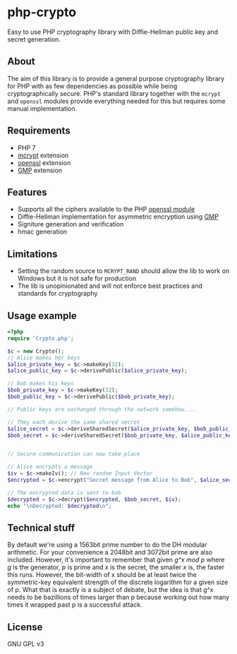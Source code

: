 # php-crypto
Easy to use PHP cryptography library with Diffie-Hellman public key and secret generation.

## About
The aim of this library is to provide a general purpose cryptography library for PHP with as few dependencies as possible
while being cryptographically secure. PHP's standard library together with the `mcrypt` and `openssl` modules provide everything needed for this but requires some manual implementation.

## Requirements
- PHP 7
- [mcrypt](http://php.net/manual/en/book.mcrypt.php) extension
- [openssl](http://php.net/manual/en/book.openssl.php) extension
- [GMP](http://php.net/manual/en/book.gmp.php) extension

## Features
- Supports all the ciphers available to the PHP [openssl module](http://php.net/manual/en/function.openssl-get-cipher-methods.php)
- Diffie-Hellman implementation for asymmetric encryption using [GMP](ttp://php.net/manual/en/book.gmp.php)
- Signiture generation and verification
- hmac generation

## Limitations
- Setting the random source to `MCRYPT_RAND` should allow the lib to work on Windows but it is not safe for production
- The lib is unopinionated and will not enforce best practices and standards for cryptography

## Usage example

```php
<?php
require 'Crypto.php';

$c = new Crypto();
// Alice makes her keys
$alice_private_key = $c->makeKey(32);
$alice_public_key = $c->derivePublic($alice_private_key);

// Bob makes his keys
$bob_private_key = $c->makeKey(32);
$bob_public_key = $c->derivePublic($bob_private_key);

// Public keys are exchanged through the network somehow....

// They each derive the same shared secret
$alice_secret = $c->deriveSharedSecret($alice_private_key, $bob_public_key);
$bob_secret = $c->deriveSharedSecret($bob_private_key, $alice_public_key);


// Secure communication can now take place

// Alice encrypts a message
$iv = $c->makeIv(); // New random Input Vector
$encrypted = $c->encrypt("Secret message from Alice to Bob", $alice_secret, $iv);

// The encrypted data is sent to bob
$decrypted = $c->decrypt($encrypted, $bob_secret, $iv);
echo "\nDecrypted: $decrypted\n";

```

## Technical stuff
By default we're using a 1563bit prime number to do the DH modular arithmetic. For your convenience a 2048bit and 3072bit prime are also included. However, it's important to remember that given *g^x mod p* where *g* is the generator, *p* is prime and *x* is the secret, the smaller *x* is, the faster this runs.  However, the bit-width of x should be at least twice the symmetric-key equivalent strength of the discrete logarithm for a given size of p.  What that is exactly is a subject of debate, but the idea is that g^x needs to be bazillions of times larger than p because working out how many times it wrapped
past p is a successful attack.

## License
GNU GPL v3
